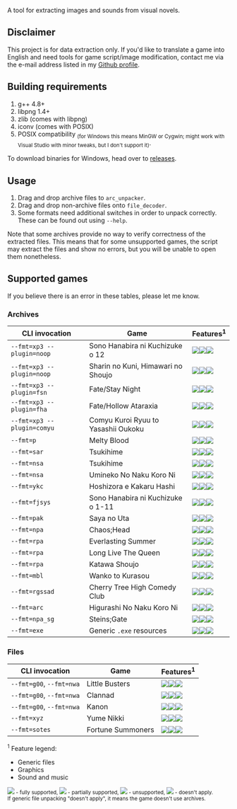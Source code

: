 A tool for extracting images and sounds from visual novels.

Disclaimer
----------

This project is for data extraction only. If you'd like to translate a game
into English and need tools for game script/image modification, contact me via
the e-mail address listed in my [Github profile](https://github.com/rr-).

Building requirements
---------------------

1. g++ 4.8+
2. libpng 1.4+
3. zlib (comes with libpng)
4. iconv (comes with POSIX)
5. POSIX compatibility <sub>(for Windows this means MinGW or Cygwin; might work
   with Visual Studio with minor tweaks, but I don't support it)</sub>.

To download binaries for Windows, head over to
[releases](https://github.com/vn-tools/arc_unpacker/releases).

Usage
-----

1. Drag and drop archive files to `arc_unpacker`.
2. Drag and drop non-archive files onto `file_decoder`.
3. Some formats need additional switches in order to unpack correctly.
   These can be found out using `--help`.

Note that some archives provide no way to verify correctness of the extracted
files. This means that for some unsupported games, the script may extract the
files and show no errors, but you will be unable to open them nonetheless.

Supported games
---------------

If you believe there is an error in these tables, please let me know.

### Archives

CLI invocation             | Game                                | Features<sup>1</sup>
-------------------------- | ----------------------------------- | ------------
`--fmt=xp3 --plugin=noop`  | Sono Hanabira ni Kuchizuke o 12     | ![][sup]![][sup]![][sup]
`--fmt=xp3 --plugin=noop`  | Sharin no Kuni, Himawari no Shoujo  | ![][sup]![][sup]![][sup]
`--fmt=xp3 --plugin=fsn`   | Fate/Stay Night                     | ![][sup]![][sup]![][sup]
`--fmt=xp3 --plugin=fha`   | Fate/Hollow Ataraxia                | ![][sup]![][sup]![][sup]
`--fmt=xp3 --plugin=comyu` | Comyu Kuroi Ryuu to Yasashii Oukoku | ![][sup]![][sup]![][sup]
`--fmt=p`                  | Melty Blood                         | ![][sup]![][non]![][non]
`--fmt=sar`                | Tsukihime                           | ![][sup]![][sup]![][sup]
`--fmt=nsa`                | Tsukihime                           | ![][sup]![][sup]![][sup]
`--fmt=nsa`                | Umineko No Naku Koro Ni             | ![][sup]![][sup]![][sup]
`--fmt=ykc`                | Hoshizora e Kakaru Hashi            | ![][sup]![][sup]![][sup]
`--fmt=fjsys`              | Sono Hanabira ni Kuchizuke o 1-11   | ![][sup]![][sup]![][sup]
`--fmt=pak`                | Saya no Uta                         | ![][sup]![][sup]![][sup]
`--fmt=npa`                | Chaos;Head                          | ![][sup]![][sup]![][sup]
`--fmt=rpa`                | Everlasting Summer                  | ![][sup]![][sup]![][sup]
`--fmt=rpa`                | Long Live The Queen                 | ![][sup]![][sup]![][sup]
`--fmt=rpa`                | Katawa Shoujo                       | ![][sup]![][sup]![][sup]
`--fmt=mbl`                | Wanko to Kurasou                    | ![][sup]![][sup]![][sup]
`--fmt=rgssad`             | Cherry Tree High Comedy Club        | ![][sup]![][sup]![][sup]
`--fmt=arc`                | Higurashi No Naku Koro Ni           | ![][sup]![][sup]![][non]
`--fmt=npa_sg`             | Steins;Gate                         | ![][sup]![][sup]![][sup]
`--fmt=exe`                | Generic `.exe` resources            | ![][sup]![][nap]![][nap]

### Files

CLI invocation             | Game                                | Features<sup>1</sup>
-------------------------- | ----------------------------------- | ------------
`--fmt=g00`, `--fmt=nwa`   | Little Busters                      | ![][nap]![][sup]![][sup]
`--fmt=g00`, `--fmt=nwa`   | Clannad                             | ![][nap]![][sup]![][sup]
`--fmt=g00`, `--fmt=nwa`   | Kanon                               | ![][nap]![][sup]![][sup]
`--fmt=xyz`                | Yume Nikki                          | ![][nap]![][sup]![][sup]
`--fmt=sotes`              | Fortune Summoners                   | ![][nap]![][sup]![][sup]

<sup>1</sup> Feature legend:

- Generic files
- Graphics
- Sound and music

<sub>![][sup] - fully supported, ![][par] - partially supported, ![][non] -
unsupported, ![][nap] - doesn't apply.  
If generic file unpacking "doesn't apply", it means the game doesn't use
archives.</sub>

[sup]: http://i.imgur.com/PeYsbCg.png
[par]: http://i.imgur.com/NMBy1C0.png
[non]: http://i.imgur.com/2aTNlHb.png
[nap]: http://i.imgur.com/jQTmqxl.png
